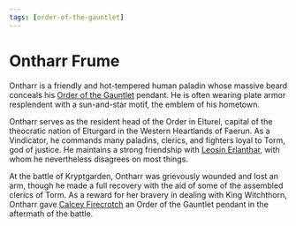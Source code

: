 ```yaml
---
tags: [order-of-the-gauntlet]
---
```

# Ontharr Frume
Ontharr is a friendly and hot-tempered human paladin whose massive beard conceals his [Order of the Gauntlet](../factions/order-of-the-gauntlet.md) pendant. He is often wearing plate armor resplendent with a sun-and-star motif, the emblem of his hometown.

Ontharr serves as the resident head of the Order in Elturel, capital of the theocratic nation of Elturgard in the Western Heartlands of Faerun. As a Vindicator, he commands many paladins, clerics, and fighters loyal to Torm, god of justice. He maintains a strong friendship with [Leosin Erlanthar](leosin-erlanthar.md), with whom he nevertheless disagrees on most things.

At the battle of Kryptgarden, Ontharr was grievously wounded and lost an arm, though he made a full recovery with the aid of some of the assembled clerics of Torm. As a reward for her bravery in dealing with King Witchthorn, Ontharr gave [Calcey Firecrotch](Calcey%20Firecrotch/%21index.md) an Order of the Gauntlet pendant in the aftermath of the battle.